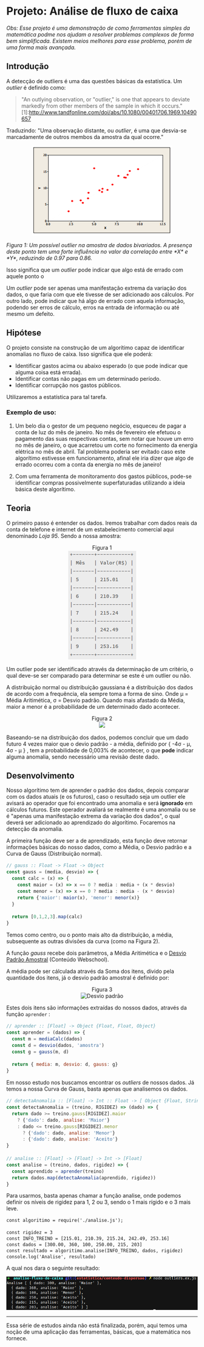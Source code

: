 # Projeto: Análise de fluxo de caixa

*Obs: Esse projeto é uma demonstração de como ferramentas simples da matemática podme nos ajudam a resolver problemas complexos de forma bem simplificada. Existem meios melhores para esse problema, porém de uma forma mais avançada.* 

## Introdução

A detecção de outliers é uma das questões básicas da estatística. Um *outlier* é definido como:

>"An outlying observation, or "outlier," is one that appears to deviate markedly from other members of the sample in which it occurs." 
[1]:http://www.tandfonline.com/doi/abs/10.1080/00401706.1969.10490657

Traduzindo: "Uma observação distante, ou *outlier*, é uma que desvia-se marcadamente de outros membos da amostra da qual ocorre."

<p align="center">
  <img src="./../../material/imgs/outlier-fig-1.png" alt="Figura 1">
  </p>
<p>
  <i>Figura 1: Um possível outlier na amostra de dados bivariados. A presença deste ponto tem uma forte influência no valor da correlação entre *X* e *Y*, reduzindo de 0.97 para 0.86.</i>
</p>

Isso significa que um *outlier* pode indicar que algo está de errado com aquele ponto o

Um *outlier* pode ser apenas uma manifestação extrema da variação dos dados, o que faria com que ele tivesse de ser adicionado aos cálculos. Por outro lado, pode indicar que há algo de errado com aquela informação, podendo ser erros de cálculo, erros na entrada de informação ou até mesmo um defeito.

## Hipótese

O projeto consiste na construção de um algorítimo capaz de identificar anomalias no fluxo de caixa. Isso significa que ele poderá:

* Identificar gastos acima ou abaixo esperado (o que pode indicar que alguma coisa está errada).
* Identificar contas não pagas em um determinado período.
* Identificar corrupção nos gastos públicos.

Utilizaremos a estatística para tal tarefa.

### Exemplo de uso:

1) Um belo dia o gestor de um pequeno negócio, esqueceu de pagar a conta de luz do mês de janeiro. No mês de fevereiro ele efetuou o pagamento das suas respectivas contas, sem notar que houve um erro no mês de janeiro, o que acarretou um corte no fornecimento da energia elétrica no mês de abril. Tal problema poderia ser evitado caso este algorítimo estivesse em funcionamento, afinal ele iria dizer que algo de errado ocorreu com a conta da energia no mês de janeiro!

2) Com uma ferramenta de monitoramento dos gastos públicos, pode-se identificar compras possivelmente superfaturadas utilizando a ideia básica deste algorítimo.

## Teoria

O primeiro passo é entender os dados. Iremos trabalhar com dados reais da conta de telefone e internet de um estabelecimento comercial aqui denominado *Loja 95*. Sendo a nossa amostra:

<p align="center">
Figura 1<br>
  <img src="./../../material/imgs/dados-loja-1.png" alt="Figura 1">
  </p>

Um outlier pode ser identificado através da determinação de um critério, o qual deve-se ser comparado para determinar se este é um outlier ou não. 

A distribuição normal ou distribuição gaussiana é a distribuição dos dados de acordo com a frequência, ela sempre toma a forma de sino. Onde  µ = Média Aritimética,  σ = Desvio padrão. Quando mais afastado da Média, maior a menor é a probabilidade de um determinado dado acontecer.
 
<p align="center">Figura 2<br><img src="http://www.portalaction.com.br/sites/default/files/EstatisticaBasica/figuras/distribuicaoNormal/normal3.PNG"></p>

Baseando-se na distribuição dos dados, podemos concluir que um dado futuro 4 vezes maior que o devio padrão - a média, definido por { -4σ - µ, 4σ - µ } , tem a probabilidade de 0,003% de acontecer, o que **pode** indicar alguma anomalia, sendo necessário uma revisão deste dado.

## Desenvolvimento

Nosso algorítimo tem de aprender o padrão dos dados, depois comparar com os dados atuais (e os futuros), caso o resultado seja um outlier ele avisará ao operador que foi encontrado uma anomalia e será **ignorado** em cálculos futuros. Este operador avaliará se realmente é uma anomalia ou se é "apenas uma manifestação extrema da variação dos dados", o qual deverá ser adicionado ao aprendizado do algorítimo. Focaremos na detecção da anomalia.

A primeira função deve ser a de aprendizado, esta função deve retornar informações básicas do nosso dados, como a Média, o Desvio padrão e a Curva de Gauss (Distribuição normal).

```js
// gauss :: Float -> Float -> Object
const gauss = (media, desvio) => {
  const calc = (x) => {
    const maior = (x) => x == 0 ? media : media + (x * desvio)
    const menor = (x) => x == 0 ? media : media - (x * desvio)
    return {'maior': maior(x), 'menor': menor(x)}
  }

  return [0,1,2,3].map(calc)
}
```

Temos como centro, ou o ponto mais alto da distribuição, a média, subsequente as outras divisões da curva (como na Figura 2).

A função *gauss* recebe dois parâmetros, a Média Aritimética e o [Desvio Padrão Amostral](www.github.com) (Conteúdo Webschool). 

A média pode ser cálculada através da Soma dos itens, divido pela quantidade dos itens, já o desvio padrão amostral é definido por:

<p align="center">Figura 3<br><img src="http://www.infonemesis.com.br/images/tutorial_004/ScreenShot006.bmp" alt="Desvio padrão"></img>

Estes dois itens são informações extraídas do nossos dados, através da função  ```aprender``` :

```js
// aprender :: [Float] -> Object {Float, Float, Object}
const aprender = (dados) => {
  const m = mediaCalc(dados)
  const d = desvio(dados, 'amostra')
  const g = gauss(m, d)

  return { media: m, desvio: d, gauss: g}
}
```
Em nosso estudo nos buscamos encontrar os *outliers* de nossos dados. Já temos a nossa Curva de Gauss, basta apenas que analisemos os dados.

```js
// detectaAnomalia :: [Float] -> Int :: Float -> [ Object {Float, String} ] 
const detectaAnomalia = (treino, RIGIDEZ) => (dado) => {
  return dado >= treino.gauss[RIGIDEZ].maior 
    ? {'dado': dado, analise: 'Maior'}
    : dado <= treino.gauss[RIGIDEZ].menor
      ? {'dado': dado, analise: 'Menor'}
      : {'dado': dado, analise: 'Aceito'}
}

// analise :: [Float] -> [Float] -> Int -> [Float]
const analise = (treino, dados, rigidez) => {
  const aprendido = aprender(treino)
  return dados.map(detectaAnomalia(aprendido, rigidez))
}
```

Para usarmos, basta apenas chamar a função analise, onde podemos definir os níveis de rigidez para 1, 2 ou 3, sendo o 1 mais rígido e o 3 mais leve. 

```
const algoritimo = require('./analise.js');

const rigidez = 3
const INFO_TREINO = [215.01, 210.39, 215.24, 242.49, 253.16]
const dados = [300.00, 360, 100, 250.00, 215, 203]
const resultado = algoritimo.analise(INFO_TREINO, dados, rigidez)
console.log('Analise', resultado)
```

A qual nos dara o seguinte resultado:

<p><img src="./../../material/imgs/resultado.png" alt="Figura 1"></p>

-----------
Essa série de estudos ainda não está finalizada, porém, aqui temos uma noção de uma aplicação das ferramentas, básicas, que a matemática nos fornece.


